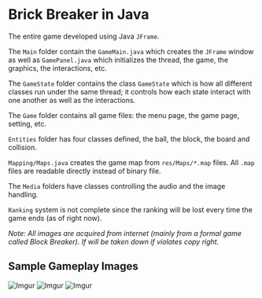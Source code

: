 Brick Breaker in Java
=====================

The entire game developed using Java `JFrame`. 

The `Main` folder contain the `GameMain.java` which creates the `JFrame` window as well as `GamePanel.java` which 
initializes the thread, the game, the graphics, the interactions, etc.

The `GameState` folder contains the class `GameState` which is how all different classes run under the same thread; it 
controls how each state interact with one another as well as the interactions.

The `Game` folder contains all game files: the menu page, the game page, setting, etc.

`Entities` folder has four classes defined, the ball, the block, the board and collision. 

`Mapping/Maps.java` creates the game map from `res/Maps/*.map` files. All `.map` files are readable directly instead of 
binary file.

The `Media` folders have classes controlling the audio and the image handling.

`Ranking` system is not complete since the ranking will be lost every time the game ends (as of right now).

*Note: All images are acquired from internet (mainly from a formal game called Block Breaker). If will be taken down if violates copy right.*

Sample Gameplay Images
----------------------
![Imgur](https://i.imgur.com/rJaLfIf.png)
![Imgur](https://i.imgur.com/L3GD4pA.png)
![Imgur](https://i.imgur.com/be0kKEz.png)

